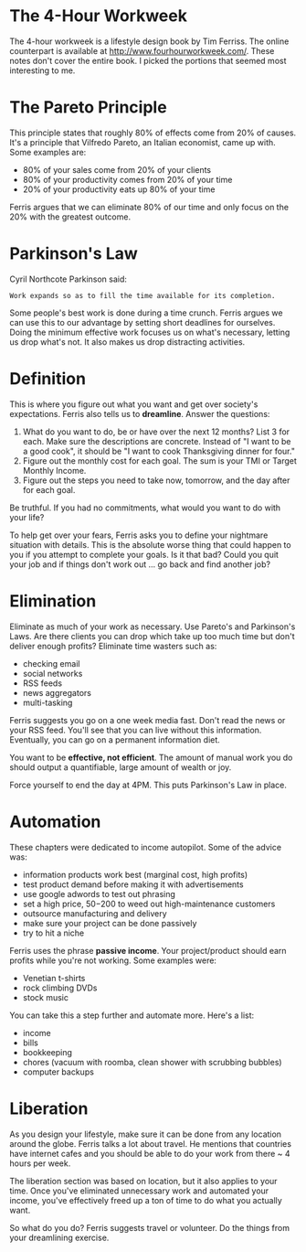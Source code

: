 # The 4-Hour Workweek

The 4-hour workweek is a lifestyle design book by Tim Ferriss.  The online counterpart is available at <http://www.fourhourworkweek.com/>.  These notes don't cover the entire book. I picked the portions that seemed most interesting to me.

# The Pareto Principle

This principle states that roughly 80% of effects come from 20% of causes.  It's a principle that Vilfredo Pareto, an Italian economist, came up with.  Some examples are:

* 80% of your sales come from 20% of your clients
* 80% of your productivity comes from 20% of your time
* 20% of your productivity eats up 80% of your time

Ferris argues that we can eliminate 80% of our time and only focus on the 20% with the greatest outcome.

# Parkinson's Law

Cyril Northcote Parkinson said:

    Work expands so as to fill the time available for its completion.

Some people's best work is done during a time crunch.  Ferris argues we can use this to our advantage by setting short deadlines for ourselves.  Doing the minimum effective work focuses us on what's necessary, letting us drop what's not.  It also makes us drop distracting activities.

# Definition

This is where you figure out what you want and get over society's expectations.  Ferris also tells us to **dreamline**.  Answer the questions: 

1. What do you want to do, be or have over the next 12 months?  List 3 for each.  Make sure the descriptions are concrete.  Instead of "I want to be a good cook", it should be "I want to cook Thanksgiving dinner for four."
2. Figure out the monthly cost for each goal.  The sum is your TMI or Target Monthly Income.
3. Figure out the steps you need to take now, tomorrow, and the day after for each goal.

Be truthful.  If you had no commitments, what would you want to do with your life?

To help get over your fears, Ferris asks you to define your nightmare situation with details.  This is the absolute worse thing that could happen to you if you attempt to complete your goals.  Is it that bad?  Could you quit your job and if things don't work out ... go back and find another job?

# Elimination

Eliminate as much of your work as necessary.  Use Pareto's and Parkinson's Laws.  Are there clients you can drop which take up too much time but don't deliver enough profits?  Eliminate time wasters such as:

* checking email
* social networks
* RSS feeds
* news aggregators
* multi-tasking

Ferris suggests you go on a one week media fast.  Don't read the news or your RSS feed.  You'll see that you can live without this information.  Eventually, you can go on a permanent information diet.

You want to be **effective, not efficient**.  The amount of manual work you do should output a quantifiable, large amount of wealth or joy.

Force yourself to end the day at 4PM.  This puts Parkinson's Law in place.

# Automation

These chapters were dedicated to income autopilot.  Some of the advice was:

* information products work best (marginal cost, high profits)
* test product demand before making it with advertisements
* use google adwords to test out phrasing
* set a high price, $50-$200 to weed out high-maintenance customers
* outsource manufacturing and delivery
* make sure your project can be done passively
* try to hit a niche

Ferris uses the phrase **passive income**.  Your project/product should earn profits while you're not working.  Some examples were:

* Venetian t-shirts
* rock climbing DVDs
* stock music

You can take this a step further and automate more.  Here's a list:

* income
* bills
* bookkeeping
* chores (vacuum with roomba, clean shower with scrubbing bubbles)
* computer backups

# Liberation

As you design your lifestyle, make sure it can be done from any location around the globe.  Ferris talks a lot about travel.  He mentions that countries have internet cafes and you should be able to do your work from there ~ 4 hours per week.

The liberation section was based on location, but it also applies to your time.  Once you've eliminated unnecessary work and automated your income, you've effectively freed up a ton of time to do what you actually want.  

So what do you do?  Ferris suggests travel or volunteer.  Do the things from your dreamlining exercise.
